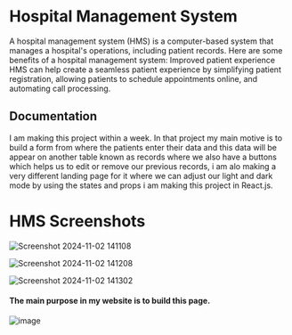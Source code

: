 # Hospital Management System
A hospital management system (HMS) is a computer-based system that manages a hospital's operations, including patient records.
Here are some benefits of a hospital management system:
Improved patient experience
HMS can help create a seamless patient experience by simplifying patient registration, allowing patients to schedule appointments online, and automating call processing.


## Documentation

I am making this project within a week. In that project my main motive is to build a form from where the patients enter their data and this data will be appear on another table known as records where we also have a buttons which helps us to edit or remove our previous records, i am alo making a very different landing page for it where we can adjust our light and dark mode by using the states and props 
i am making this project in React.js.
# HMS Screenshots 

 ![Screenshot 2024-11-02 141108](https://github.com/user-attachments/assets/06b61496-4a68-4c82-b84a-283682e130c3)

![Screenshot 2024-11-02 141208](https://github.com/user-attachments/assets/a5bf0dca-feee-4c88-9846-ecce2b976c9a)

![Screenshot 2024-11-02 141302](https://github.com/user-attachments/assets/c7724bf7-8973-4960-9592-72f0277045a2)
 ####  The main purpose in my website is to build this page.
![image](https://github.com/user-attachments/assets/f9a51867-34a9-4232-83f9-64150c586f1f)


